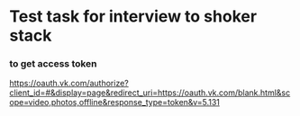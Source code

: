 # Test task for interview to shoker stack

###  to get access token
https://oauth.vk.com/authorize?client_id=#&display=page&redirect_uri=https://oauth.vk.com/blank.html&scope=video,photos,offline&response_type=token&v=5.131


